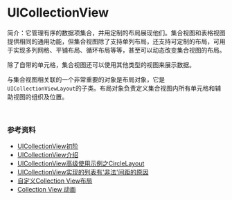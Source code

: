 # UICollectionView

简介：它管理有序的数据项集合，并用定制的布局展现他们。集合视图和表格视图提供相同的通用功能，但集合视图除了支持单列布局，还支持可定制的布局，可用于实现多列网格、平铺布局、循环布局等等，甚至可以动态改变集合视图的布局。

除了自带的单元格，集合视图还可以使用其他类型的视图来展示数据。

与集合视图相关联的一个非常重要的对象是布局对象，它是`UICollectionViewLayout`的子类。布局对象负责定义集合视图内所有单元格和辅助视图的组织及位置。

<br>

### 参考资料
	
* [UICollectionView初阶](http://blog.csdn.net/u013604612/article/details/41408155)		
* [UICollectionView介绍](http://blog.csdn.net/eqera/article/details/8134986)
* [UICollectionView高级使用示例之CircleLayout](http://blog.csdn.net/eqera/article/details/8134994)
* [UICollectionView实现的列表有'非法'间距的原因](http://www.jianshu.com/p/dec430e81b92)
* [自定义Collection View布局](http://www.cocoachina.com/industry/20131122/7401.html)
* [Collection View 动画](http://www.cocoachina.com/industry/20140725/9247.html)